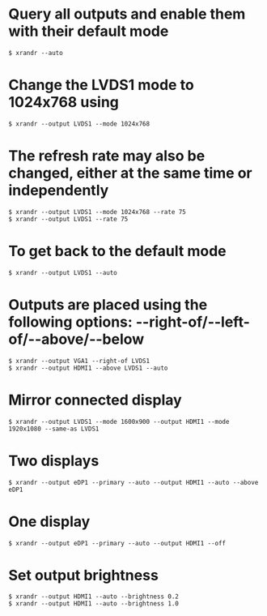 # Query all outputs and enable them with their default mode
```shell
$ xrandr --auto
```

# Change the LVDS1 mode to 1024x768 using
```shell
$ xrandr --output LVDS1 --mode 1024x768
```

# The refresh rate may also be changed, either at the same time or independently
```shell
$ xrandr --output LVDS1 --mode 1024x768 --rate 75
$ xrandr --output LVDS1 --rate 75
```

# To get back to the default mode
```shell
$ xrandr --output LVDS1 --auto
```

# Outputs are placed using the following options: --right-of/--left-of/--above/--below
```shell
$ xrandr --output VGA1 --right-of LVDS1
$ xrandr --output HDMI1 --above LVDS1 --auto
```

# Mirror connected display
```shell
$ xrandr --output LVDS1 --mode 1600x900 --output HDMI1 --mode 1920x1080 --same-as LVDS1
```

# Two displays
```shell
$ xrandr --output eDP1 --primary --auto --output HDMI1 --auto --above eDP1
```

# One display
```shell
$ xrandr --output eDP1 --primary --auto --output HDMI1 --off
```

# Set output brightness
```shell
$ xrandr --output HDMI1 --auto --brightness 0.2
$ xrandr --output HDMI1 --auto --brightness 1.0
```
